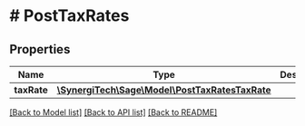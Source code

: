 # # PostTaxRates

## Properties

Name | Type | Description | Notes
------------ | ------------- | ------------- | -------------
**taxRate** | [**\SynergiTech\Sage\Model\PostTaxRatesTaxRate**](PostTaxRatesTaxRate.md) |  |

[[Back to Model list]](../../README.md#models) [[Back to API list]](../../README.md#endpoints) [[Back to README]](../../README.md)
